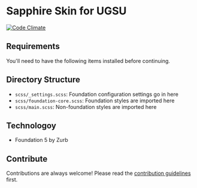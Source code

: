 # Sapphire Skin for UGSU

[![Code Climate](https://codeclimate.com/github/yourstudentsunion/sapphire-skin/badges/gpa.svg)](https://codeclimate.com/github/yourstudentsunion/sapphire-skin)

## Requirements

You'll need to have the following items installed before continuing.

## Directory Structure

  * `scss/_settings.scss`: Foundation configuration settings go in here
  * `scss/foundation-core.scss`: Foundation styles are imported here
  * `scss/main.scss`: Non-foundation styles are imported here
  
## Technologoy

  * Foundation 5 by Zurb

## Contribute

Contributions are always welcome! Please read the [contribution guidelines](CONTRIBUTING.md) first.
